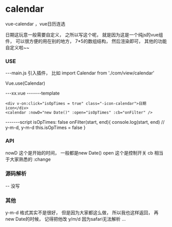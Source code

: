 # calendar
vue-calendar ，vue日历连选

日期这玩意一般需要自定义， 之所以写这个呢， 就是因为这是一个纯js的vue组件， 可以很方便的用在别的地方， 7*5的数组结构， 然后渲染即可， 其他的功能自定义啦~~

### USE
---main.js
引入插件， 比如
import Calendar from './com/view/calendar'

Vue.use(Calendar)

---xx.vue
-------template
```
<div v-on:click="isOpTimes = true" class="-icon-calendar">日期icon</div>
<calendar :nowD="new Date()" :open="isOpTimes" :cb="onFilter" />
```
-------script
isOpTimes: false
onFilter(start, end){
  console.log(start, end) // y-m-d, y-m-d
  this.isOpTimes = false
}

### API
nowD  这个是开始的时间， 一般都是new Date()
open  这个是控制开关
cb    相当于大家熟悉的 :change

### 源码解析
-- 没写
### 其他
y-m-d 格式其实不是很好， 但是因为大家都这么做， 所以我也这样返回， 再new Date的时候， 记得把他改 y/m/d  因为safari无法解析
...
